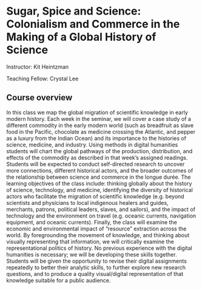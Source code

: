 # Sugar, Spice and Science: Colonialism and Commerce in the Making of a Global History of Science

Instructor: Kit Heintzman 

Teaching Fellow: Crystal Lee 

## Course overview

In this class we map the global migration of scientific knowledge in early modern history. Each week in the seminar, we will cover a case study of a different commodity in the early modern world (such as breadfruit as slave food in the Pacific, chocolate as medicine crossing the Atlantic, and pepper as a luxury from the Indian Ocean) and its importance to the histories of science, medicine, and industry. Using methods in digital humanities students will chart the global pathways of the production, distribution, and effects of the commodity as described in that week’s assigned readings. Students will be expected to conduct self-directed research to uncover more connections, different historical actors, and the broader outcomes of the relationship between science and commerce in the longue durée. The learning objectives of the class include: thinking globally about the history of science, technology, and medicine, identifying the diversity of historical actors who facilitate the migration of scientific knowledge (e.g. beyond scientists and physicians to local indigenous healers and guides, merchants, patrons, political leaders, slaves, and sailors), and the impact of technology and the environment on travel (e.g. oceanic currents, navigation equipment, and oceanic currents). Finally, the class will examine the economic and environmental impact of “resource” extraction across the world. By foregrounding the movement of knowledge, and thinking about visually representing that information, we will critically examine the representational politics of history. No previous experience with the digital humanities is necessary; we will be developing these skills together. Students will be given the opportunity to revise their digital assignments repeatedly to better their analytic skills, to further explore new research questions, and to produce a quality visual/digital representation of that knowledge suitable for a public audience.
